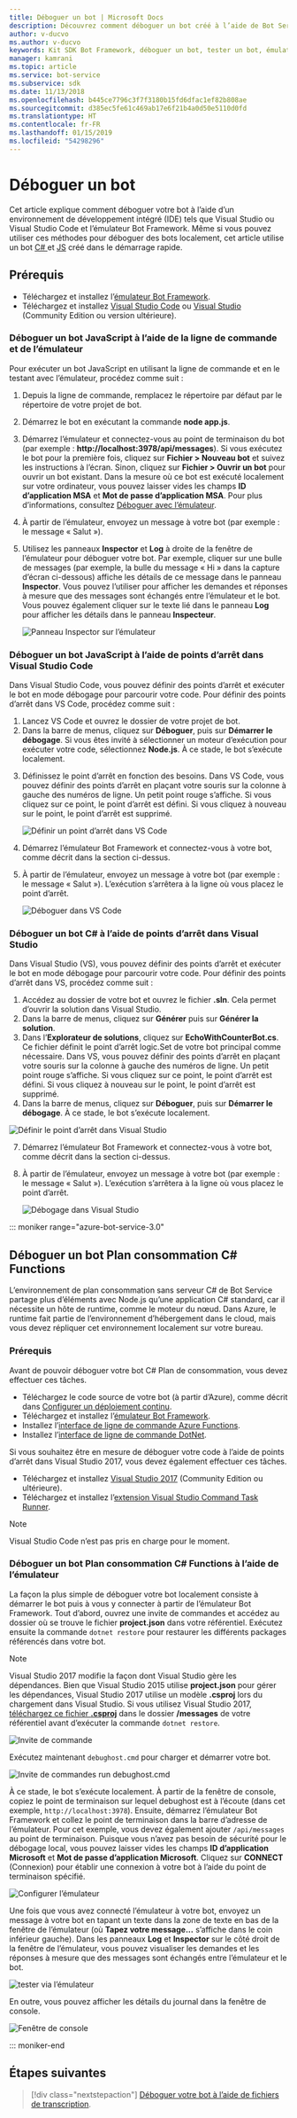 ```yaml
---
title: Déboguer un bot | Microsoft Docs
description: Découvrez comment déboguer un bot créé à l’aide de Bot Service.
author: v-ducvo
ms.author: v-ducvo
keywords: Kit SDK Bot Framework, déboguer un bot, tester un bot, émulateur de bot, émulateur
manager: kamrani
ms.topic: article
ms.service: bot-service
ms.subservice: sdk
ms.date: 11/13/2018
ms.openlocfilehash: b445ce7796c3f7f3180b15fd6dfac1ef82b808ae
ms.sourcegitcommit: d385ec5fe61c469ab17e6f21b4a0d50e5110d0fd
ms.translationtype: HT
ms.contentlocale: fr-FR
ms.lasthandoff: 01/15/2019
ms.locfileid: "54298296"
---
```

# <a name="debug-a-bot"></a>Déboguer un bot

Cet article explique comment déboguer votre bot à l’aide d’un environnement de développement intégré (IDE) tels que Visual Studio ou Visual Studio Code et l’émulateur Bot Framework. Même si vous pouvez utiliser ces méthodes pour déboguer des bots localement, cet article utilise un bot [C# ](~/dotnet/bot-builder-dotnet-sdk-quickstart.md) et [JS](~/javascript/bot-builder-javascript-quickstart.md) créé dans le démarrage rapide.

## <a name="prerequisites"></a>Prérequis 
- Téléchargez et installez l’[émulateur Bot Framework](https://aka.ms/Emulator-wiki-getting-started).
- Téléchargez et installez [Visual Studio Code](https://code.visualstudio.com) ou [Visual Studio](https://www.visualstudio.com/downloads) (Community Edition ou version ultérieure).

### <a name="debug-a-javascript-bot-using-command-line-and-emulator"></a>Déboguer un bot JavaScript à l’aide de la ligne de commande et de l’émulateur

Pour exécuter un bot JavaScript en utilisant la ligne de commande et en le testant avec l’émulateur, procédez comme suit :
1. Depuis la ligne de commande, remplacez le répertoire par défaut par le répertoire de votre projet de bot.
1. Démarrez le bot en exécutant la commande **node app.js**.
1. Démarrez l’émulateur et connectez-vous au point de terminaison du bot (par exemple : **http://localhost:3978/api/messages**). Si vous exécutez le bot pour la première fois, cliquez sur **Fichier > Nouveau bot** et suivez les instructions à l’écran. Sinon, cliquez sur **Fichier > Ouvrir un bot** pour ouvrir un bot existant. Dans la mesure où ce bot est exécuté localement sur votre ordinateur, vous pouvez laisser vides les champs **ID d’application MSA** et **Mot de passe d’application MSA**. Pour plus d’informations, consultez [Déboguer avec l’émulateur](bot-service-debug-emulator.md).
1. À partir de l’émulateur, envoyez un message à votre bot (par exemple : le message « Salut »). 
1. Utilisez les panneaux **Inspector** et **Log** à droite de la fenêtre de l’émulateur pour déboguer votre bot. Par exemple, cliquer sur une bulle de messages (par exemple, la bulle du message « Hi » dans la capture d’écran ci-dessous) affiche les détails de ce message dans le panneau **Inspector**. Vous pouvez l’utiliser pour afficher les demandes et réponses à mesure que des messages sont échangés entre l’émulateur et le bot. Vous pouvez également cliquer sur le texte lié dans le panneau **Log** pour afficher les détails dans le panneau **Inspecteur**.


   ![Panneau Inspector sur l’émulateur](~/media/bot-service-debug-bot/emulator_inspector.png)

### <a name="debug-a-javascript-bot-using-breakpoints-in-visual-studio-code"></a>Déboguer un bot JavaScript à l’aide de points d’arrêt dans Visual Studio Code

Dans Visual Studio Code, vous pouvez définir des points d’arrêt et exécuter le bot en mode débogage pour parcourir votre code. Pour définir des points d’arrêt dans VS Code, procédez comme suit :

1. Lancez VS Code et ouvrez le dossier de votre projet de bot.
2. Dans la barre de menus, cliquez sur **Déboguer**, puis sur **Démarrer le débogage**. Si vous êtes invité à sélectionner un moteur d’exécution pour exécuter votre code, sélectionnez **Node.js**. À ce stade, le bot s’exécute localement. 
<!--
   > [!NOTE]
   > If you get the "Value cannot be null" error, check to make sure your **Table Storage** setting is valid.
   > The **EchoBot** is default to using **Table Storage**. To use Table Storage in your bot, you need the table *name* and *key*. If you do not have a Table Storage instance ready, you can create one or for testing purposes, you can comment out the code that uses **TableBotDataStore** and uncomment the line of code that uses **InMemoryDataStore**. The **InMemoryDataStore** is intended for testing and prototyping only.
-->
3. Définissez le point d’arrêt en fonction des besoins. Dans VS Code, vous pouvez définir des points d’arrêt en plaçant votre souris sur la colonne à gauche des numéros de ligne. Un petit point rouge s’affiche. Si vous cliquez sur ce point, le point d’arrêt est défini. Si vous cliquez à nouveau sur le point, le point d’arrêt est supprimé.

   ![Définir un point d’arrêt dans VS Code](~/media/bot-service-debug-bot/breakpoint-set.png)

4. Démarrez l’émulateur Bot Framework et connectez-vous à votre bot, comme décrit dans la section ci-dessus. 
5. À partir de l’émulateur, envoyez un message à votre bot (par exemple : le message « Salut »). L’exécution s’arrêtera à la ligne où vous placez le point d’arrêt.

   ![Déboguer dans VS Code](~/media/bot-service-debug-bot/breakpoint-caught.png)

### <a name="debug-a-c-bot-using-breakpoints-in-visual-studio"></a>Déboguer un bot C# à l’aide de points d’arrêt dans Visual Studio

Dans Visual Studio (VS), vous pouvez définir des points d’arrêt et exécuter le bot en mode débogage pour parcourir votre code. Pour définir des points d’arrêt dans VS, procédez comme suit :

1. Accédez au dossier de votre bot et ouvrez le fichier **.sln**. Cela permet d’ouvrir la solution dans Visual Studio.
2. Dans la barre de menus, cliquez sur **Générer** puis sur **Générer la solution**.
3. Dans l’**Explorateur de solutions**, cliquez sur **EchoWithCounterBot.cs**. Ce fichier définit le point d’arrêt logic.Set de votre bot principal comme nécessaire. Dans VS, vous pouvez définir des points d’arrêt en plaçant votre souris sur la colonne à gauche des numéros de ligne. Un petit point rouge s’affiche. Si vous cliquez sur ce point, le point d’arrêt est défini. Si vous cliquez à nouveau sur le point, le point d’arrêt est supprimé.
5. Dans la barre de menus, cliquez sur **Déboguer**, puis sur **Démarrer le débogage**. À ce stade, le bot s’exécute localement. 

<!--
   > [!NOTE]
   > If you get the "Value cannot be null" error, check to make sure your **Table Storage** setting is valid.
   > The **EchoBot** is default to using **Table Storage**. To use Table Storage in your bot, you need the table *name* and *key*. If you do not have a Table Storage instance ready, you can create one or for testing purposes, you can comment out the code that uses **TableBotDataStore** and uncomment the line of code that uses **InMemoryDataStore**. The **InMemoryDataStore** is intended for testing and prototyping only.
-->

   ![Définir le point d’arrêt dans Visual Studio](~/media/bot-service-debug-bot/breakpoint-set-vs.png)

7. Démarrez l’émulateur Bot Framework et connectez-vous à votre bot, comme décrit dans la section ci-dessus. 
8. À partir de l’émulateur, envoyez un message à votre bot (par exemple : le message « Salut »). L’exécution s’arrêtera à la ligne où vous placez le point d’arrêt.

   ![Débogage dans Visual Studio](~/media/bot-service-debug-bot/breakpoint-caught-vs.png)

::: moniker range="azure-bot-service-3.0" 

## <a id="debug-csharp-serverless"></a> Déboguer un bot Plan consommation C\# Functions

L’environnement de plan consommation sans serveur C\# de Bot Service partage plus d’éléments avec Node.js qu’une application C\# standard, car il nécessite un hôte de runtime, comme le moteur du nœud. Dans Azure, le runtime fait partie de l’environnement d’hébergement dans le cloud, mais vous devez répliquer cet environnement localement sur votre bureau. 

### <a name="prerequisites"></a>Prérequis

Avant de pouvoir déboguer votre bot C# Plan de consommation, vous devez effectuer ces tâches.

- Téléchargez le code source de votre bot (à partir d’Azure), comme décrit dans [Configurer un déploiement continu](bot-service-continuous-deployment.md).
- Téléchargez et installez l’[émulateur Bot Framework](https://aka.ms/Emulator-wiki-getting-started).
- Installez l’<a href="https://www.npmjs.com/package/azure-functions-cli" target="_blank">interface de ligne de commande Azure Functions</a>.
- Installez l’<a href="https://github.com/dotnet/cli" target="_blank">interface de ligne de commande DotNet</a>.
  
Si vous souhaitez être en mesure de déboguer votre code à l’aide de points d’arrêt dans Visual Studio 2017, vous devez également effectuer ces tâches.
  
- Téléchargez et installez <a href="https://www.visualstudio.com/downloads/" target="_blank">Visual Studio 2017</a> (Community Edition ou ultérieure).
- Téléchargez et installez l’<a href="https://visualstudiogallery.msdn.microsoft.com/e6bf6a3d-7411-4494-8a1e-28c1a8c4ce99" target="_blank">extension Visual Studio Command Task Runner</a>.

> [!NOTE]
> Visual Studio Code n’est pas pris en charge pour le moment.

### <a name="debug-a-consumption-plan-c-functions-bot-using-the-emulator"></a>Déboguer un bot Plan consommation C# Functions à l’aide de l’émulateur

La façon la plus simple de déboguer votre bot localement consiste à démarrer le bot puis à vous y connecter à partir de l’émulateur Bot Framework. 
Tout d’abord, ouvrez une invite de commandes et accédez au dossier où se trouve le fichier **project.json** dans votre référentiel. Exécutez ensuite la commande `dotnet restore` pour restaurer les différents packages référencés dans votre bot.

> [!NOTE]
> Visual Studio 2017 modifie la façon dont Visual Studio gère les dépendances. Bien que Visual Studio 2015 utilise **project.json** pour gérer les dépendances, Visual Studio 2017 utilise un modèle **.csproj** lors du chargement dans Visual Studio. Si vous utilisez Visual Studio 2017, <a href="https://aka.ms/bf-debug-project">téléchargez ce fichier **.csproj**</a> dans le dossier **/messages** de votre référentiel avant d’exécuter la commande `dotnet restore`.

![Invite de commande](~/media/bot-service-debug-bot/csharp-azureservice-debug-envconfig.png)

Exécutez maintenant `debughost.cmd` pour charger et démarrer votre bot. 

![Invite de commandes run debughost.cmd](~/media/bot-service-debug-bot/csharp-azureservice-debug-debughost.png)

À ce stade, le bot s’exécute localement. À partir de la fenêtre de console, copiez le point de terminaison sur lequel debughost est à l’écoute (dans cet exemple, `http://localhost:3978`). Ensuite, démarrez l’émulateur Bot Framework et collez le point de terminaison dans la barre d’adresse de l’émulateur. Pour cet exemple, vous devez également ajouter `/api/messages` au point de terminaison. Puisque vous n’avez pas besoin de sécurité pour le débogage local, vous pouvez laisser vides les champs **ID d’application Microsoft** et **Mot de passe d’application Microsoft**. Cliquez sur **CONNECT** (Connexion) pour établir une connexion à votre bot à l’aide du point de terminaison spécifié.

![Configurer l’émulateur](~/media/bot-service-debug-bot/mac-azureservice-emulator-config.png)

Une fois que vous avez connecté l’émulateur à votre bot, envoyez un message à votre bot en tapant un texte dans la zone de texte en bas de la fenêtre de l’émulateur (où **Tapez votre message...**  s’affiche dans le coin inférieur gauche). Dans les panneaux **Log** et **Inspector** sur le côté droit de la fenêtre de l’émulateur, vous pouvez visualiser les demandes et les réponses à mesure que des messages sont échangés entre l’émulateur et le bot.

![tester via l’émulateur](~/media/bot-service-debug-bot/mac-azureservice-debug-emulator.png)

En outre, vous pouvez afficher les détails du journal dans la fenêtre de console.

![Fenêtre de console](~/media/bot-service-debug-bot/csharp-azureservice-debug-debughostlogging.png)

::: moniker-end

## <a name="next-steps"></a>Étapes suivantes

> [!div class="nextstepaction"]
> [Déboguer votre bot à l’aide de fichiers de transcription](~/v4sdk/bot-builder-debug-transcript.md).
